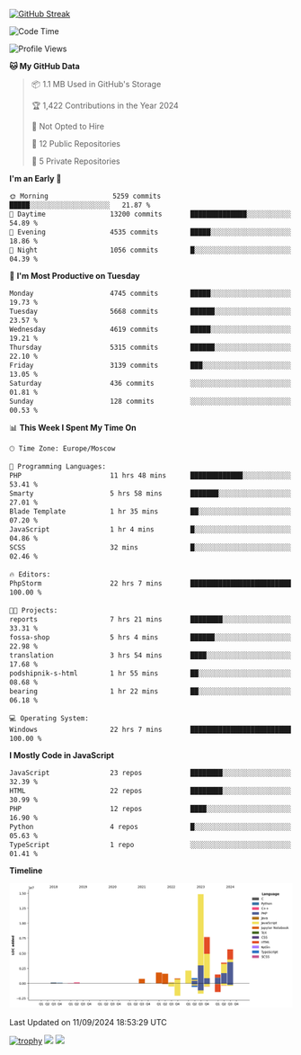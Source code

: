 [![GitHub Streak](https://github-readme-streak-stats.herokuapp.com/?user=yogik10)](https://git.io/streak-stats)
<!--START_SECTION:waka-->
![Code Time](http://img.shields.io/badge/Code%20Time-826%20hrs%2052%20mins-blue)

![Profile Views](http://img.shields.io/badge/Profile%20Views-1-blue)

**🐱 My GitHub Data** 

> 📦 1.1 MB Used in GitHub's Storage 
 > 
> 🏆 1,422 Contributions in the Year 2024
 > 
> 🚫 Not Opted to Hire
 > 
> 📜 12 Public Repositories 
 > 
> 🔑 5 Private Repositories 
 > 
**I'm an Early 🐤** 

```text
🌞 Morning                5259 commits        █████░░░░░░░░░░░░░░░░░░░░   21.87 % 
🌆 Daytime                13200 commits       ██████████████░░░░░░░░░░░   54.89 % 
🌃 Evening                4535 commits        █████░░░░░░░░░░░░░░░░░░░░   18.86 % 
🌙 Night                  1056 commits        █░░░░░░░░░░░░░░░░░░░░░░░░   04.39 % 
```
📅 **I'm Most Productive on Tuesday** 

```text
Monday                   4745 commits        █████░░░░░░░░░░░░░░░░░░░░   19.73 % 
Tuesday                  5668 commits        ██████░░░░░░░░░░░░░░░░░░░   23.57 % 
Wednesday                4619 commits        █████░░░░░░░░░░░░░░░░░░░░   19.21 % 
Thursday                 5315 commits        ██████░░░░░░░░░░░░░░░░░░░   22.10 % 
Friday                   3139 commits        ███░░░░░░░░░░░░░░░░░░░░░░   13.05 % 
Saturday                 436 commits         ░░░░░░░░░░░░░░░░░░░░░░░░░   01.81 % 
Sunday                   128 commits         ░░░░░░░░░░░░░░░░░░░░░░░░░   00.53 % 
```


📊 **This Week I Spent My Time On** 

```text
🕑︎ Time Zone: Europe/Moscow

💬 Programming Languages: 
PHP                      11 hrs 48 mins      █████████████░░░░░░░░░░░░   53.41 % 
Smarty                   5 hrs 58 mins       ███████░░░░░░░░░░░░░░░░░░   27.01 % 
Blade Template           1 hr 35 mins        ██░░░░░░░░░░░░░░░░░░░░░░░   07.20 % 
JavaScript               1 hr 4 mins         █░░░░░░░░░░░░░░░░░░░░░░░░   04.86 % 
SCSS                     32 mins             █░░░░░░░░░░░░░░░░░░░░░░░░   02.46 % 

🔥 Editors: 
PhpStorm                 22 hrs 7 mins       █████████████████████████   100.00 % 

🐱‍💻 Projects: 
reports                  7 hrs 21 mins       ████████░░░░░░░░░░░░░░░░░   33.31 % 
fossa-shop               5 hrs 4 mins        ██████░░░░░░░░░░░░░░░░░░░   22.98 % 
translation              3 hrs 54 mins       ████░░░░░░░░░░░░░░░░░░░░░   17.68 % 
podshipnik-s-html        1 hr 55 mins        ██░░░░░░░░░░░░░░░░░░░░░░░   08.68 % 
bearing                  1 hr 22 mins        ██░░░░░░░░░░░░░░░░░░░░░░░   06.18 % 

💻 Operating System: 
Windows                  22 hrs 7 mins       █████████████████████████   100.00 % 
```

**I Mostly Code in JavaScript** 

```text
JavaScript               23 repos            ████████░░░░░░░░░░░░░░░░░   32.39 % 
HTML                     22 repos            ████████░░░░░░░░░░░░░░░░░   30.99 % 
PHP                      12 repos            ████░░░░░░░░░░░░░░░░░░░░░   16.90 % 
Python                   4 repos             █░░░░░░░░░░░░░░░░░░░░░░░░   05.63 % 
TypeScript               1 repo              ░░░░░░░░░░░░░░░░░░░░░░░░░   01.41 % 
```



**Timeline**

![Lines of Code chart](https://raw.githubusercontent.com/Yogik10/Yogik10/main/assets/bar_graph.png)


 Last Updated on 11/09/2024 18:53:29 UTC
<!--END_SECTION:waka-->
[![trophy](https://github-profile-trophy.vercel.app/?username=yogik10)](https://github.com/ryo-ma/github-profile-trophy)
![](https://github-profile-summary-cards.vercel.app/api/cards/profile-details?username=yogik10&theme=solarized_dark)
![](https://github-profile-summary-cards.vercel.app/api/cards/most-commit-language?username=yogik10&theme=solarized_dark)


